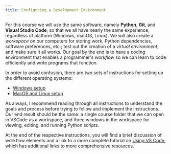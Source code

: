 ```yaml
---
title: Configuring a Development Environment
---
```


For this course we will use the same software, namely **Python**,
**Git**, and **Visual Studio Code**, so that we all have nearly the same
experience, regardless of platform (Windows, macOS, Linux). We will also
create a *workspace* on our computers for storing work, Python dependencies,
software preferences, etc.; test out the creation of a *virtual environment*;
and make sure it all works. Our goal by the end is to have a coding environment
that enables a programmer's *workflow* so we can learn to code efficiently
and write programs that function.

In order to avoid confusion, there are two sets of instructions for setting
up the different operating systems:

- [Windows setup](environment-setup_win.html)
- [MacOS and Linux setup](environment-setup_maclinux.html)

As always, I recommend reading through all instructions to understand the
goals and process before trying to follow and implement the instructions. Our
end result should be the same: a single course folder that we can open
in VSCode as a workspace, and three windows in the workspace for viewing,
editing, and running Python scripts.

At the end of the respective instructions, you will find a brief discussion of
workflow elements and a link to a more complete tutorial on
[Using VS Code](using-vscode.html), which has additional links to more
comprehensive resources.

[python]: https://www.python.org/
[vscode]: https://code.visualstudio.com/
[git]: https://git-scm.com/
[pytest]: https://pytest.org/
